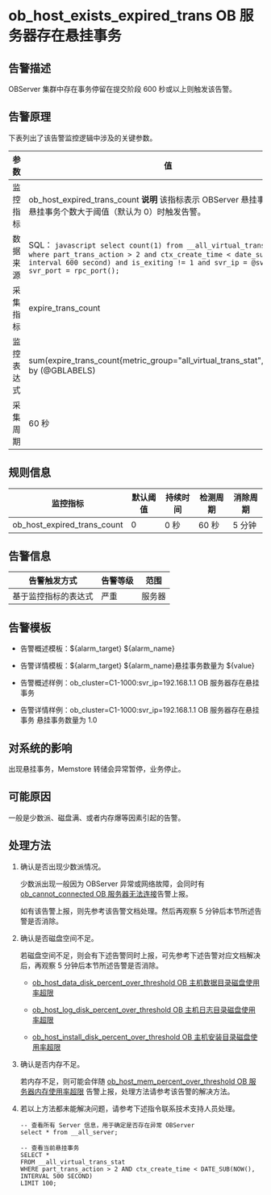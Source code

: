 ob_host_exists_expired_trans OB 服务器存在悬挂事务 
==============================================================



**告警描述** 
-----------------------------

OBServer 集群中存在事务停留在提交阶段 600 秒或以上则触发该告警。

告警原理 
-------------------------

下表列出了该告警监控逻辑中涉及的关键参数。


|  参数   |                                                                                                                                    值                                                                                                                                     |
|-------|--------------------------------------------------------------------------------------------------------------------------------------------------------------------------------------------------------------------------------------------------------------------------|
| 监控指标  | ob_host_expired_trans_count **说明**  该指标表示 OBServer 悬挂事务个数，当悬挂事务个数大于阈值（默认为 0）时触发告警。                                                                                                                                                       |
| 数据来源  | SQL： ```javascript select count(1) from __all_virtual_trans_stat where part_trans_action > 2 and ctx_create_time < date_sub(now(), interval 600 second) and is_exiting != 1 and svr_ip = @svr_ip and svr_port = rpc_port(); ```  |
| 采集指标  | expire_trans_count                                                                                                                                                                                                                                                       |
| 监控表达式 | sum(expire_trans_count{metric_group="all_virtual_trans_stat",@LABELS}) by (@GBLABELS)                                                                                                                                                                                    |
| 采集周期  | 60 秒                                                                                                                                                                                                                                                                     |



**规则信息** 
-----------------------------



|            监控指标             | 默认阈值 | 持续时间 | 检测周期 | 消除周期 |
|-----------------------------|------|------|------|------|
| ob_host_expired_trans_count | 0    | 0 秒  | 60 秒 | 5 分钟 |



**告警信息** 
-----------------------------



|   告警触发方式   | 告警等级 | 范围  |
|------------|------|-----|
| 基于监控指标的表达式 | 严重   | 服务器 |



**告警模板** 
-----------------------------

* 告警概述模板：\${alarm_target} ${alarm_name}

  

* 告警详情模板：\${alarm_target} \${alarm_name}悬挂事务数量为 ${value}

  

* 告警概述样例：ob_cluster=C1-1000:svr_ip=192.168.1.1 OB 服务器存在悬挂事务

  

* 告警详情样例：ob_cluster=C1-1000:svr_ip=192.168.1.1 OB 服务器存在悬挂事务 悬挂事务数量为 1.0

  




**对系统的影响** 
-------------------------------

出现悬挂事务，Memstore 转储会异常暂停，业务停止。

**可能原因** 
-----------------------------

一般是少数派、磁盘满、或者内存爆等因素引起的告警。

**处理方法** 
-----------------------------

1. 确认是否出现少数派情况。

   少数派出现一般因为 OBServer 异常或网络故障，会同时有 [ob_cannot_connected OB 服务器无法连接](2.ob-alert/1.ob_cannot_connected-observer-cannot-be-connected.md)告警上报。

   如有该告警上报，则先参考该告警文档处理。然后再观察 5 分钟后本节所述告警是否消除。
   

2. 确认是否磁盘空间不足。

   若磁盘空间不足，则会有下述告警同时上报，可先参考下述告警对应文档解决后，再观察 5 分钟后本节所述告警是否消除。
   * [ob_host_data_disk_percent_over_threshold OB 主机数据目录磁盘使用率超限](2.ob-alert/41.ob_host_data_disk_percent_over_threshold-ob-host-data-directory-disk-usage-limit-exceeded.md)

     
   
   * [ob_host_log_disk_percent_over_threshold OB 主机日志目录磁盘使用率超限](2.ob-alert/42.the-disk-usage-of-the-ob_host_log_disk_percent_over_threshold-ob-host-log-directory.md)

     
   
   * [ob_host_install_disk_percent_over_threshold OB 主机安装目录磁盘使用率超限](2.ob-alert/43.the-error-message-returned-because-the-disk-usage-of-the.md)

     
   

   

3. 确认是否内存不足。

   若内存不足，则可能会伴随 [ob_host_mem_percent_over_threshold OB 服务器内存使用率超限](2.ob-alert/20.the-memory-usage-of-the-ob_host_mem_percent_over_threshold-ob-server-exceeds-the.md) 告警上报，处理方法请参考该告警的解决方法。
   

4. 若以上方法都未能解决问题，请参考下述指令联系技术支持人员处理。

   ```unknow
   -- 查看所有 Server 信息，用于确定是否存在异常 OBServer
   select * from __all_server;
   
   -- 查看当前悬挂事务
   SELECT *
   FROM __all_virtual_trans_stat
   WHERE part_trans_action > 2 AND ctx_create_time < DATE_SUB(NOW(), INTERVAL 500 SECOND)
   LIMIT 100;
   ```

   



